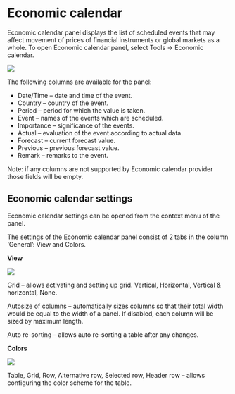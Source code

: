 # Economic calendar

Economic calendar panel displays the list of scheduled events that may affect movement of prices of financial instruments or global markets as a whole. To open Economic calendar panel, select Tools -&gt; Economic calendar.

![](../../../.gitbook/assets/kalendarik.png)

The following columns are available for the panel:

* Date/Time – date and time of the event.
* Country – country of the event.
* Period – period for which the value is taken.
* Event – names of the events which are scheduled.
* Importance – significance of the events.
* Actual – evaluation of the event according to actual data.
* Forecast – current forecast value.
* Previous – previous forecast value.
* Remark – remarks to the event.

Note: if any columns are not supported by Economic calendar provider those fields will be empty.

## **Economic calendar settings**

Economic calendar settings can be opened from the context menu of the panel.

The settings of the Economic calendar panel consist of 2 tabs in the column ‘General’: View and Colors.

**View**

![](../../../.gitbook/assets/set-calendar.png)

Grid – allows activating and setting up grid. Vertical, Horizontal, Vertical & horizontal, None.

Autosize of columns – automatically sizes columns so that their total width would be equal to the width of a panel. If disabled, each column will be sized by maximum length.

Auto re-sorting – allows auto re-sorting a table after any changes.

**Colors**

![](../../../.gitbook/assets/color-set-calendar.png)

Table, Grid, Row, Alternative row, Selected row, Header row – allows configuring the color scheme for the table.


